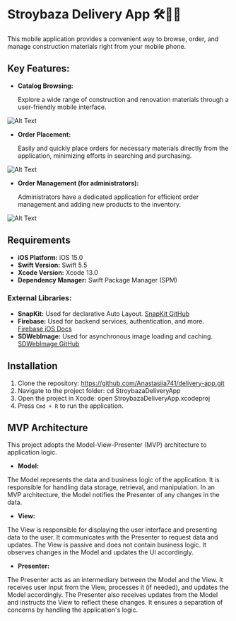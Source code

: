 # Stroybaza Delivery App 🛠️🏡📲
This mobile application provides a convenient way to browse, order, and manage construction materials right from your mobile phone.

## Key Features:
- **Catalog Browsing:**
  
  Explore a wide range of construction and renovation materials through a user-friendly mobile interface.
  
![Alt Text](https://media.giphy.com/media/uNvpZ73FIqDMu4xk6n/giphy.gif)

- **Order Placement:**
  
  Easily and quickly place orders for necessary materials directly from the application, minimizing efforts in searching and purchasing.

![Alt Text](https://media.giphy.com/media/DP6WRFmq1N5Y4LtuaS/giphy.gif)

- **Order Management (for administrators):**
  
  Administrators have a dedicated application for efficient order management and adding new products to the inventory.

![Alt Text](https://media.giphy.com/media/gMBMQOPGOd7ScfjnqJ/giphy.gif)

## Requirements
- **iOS Platform:** iOS 15.0 
- **Swift Version:** Swift 5.5
- **Xcode Version:** Xcode 13.0
- **Dependency Manager:** Swift Package Manager (SPM)

### External Libraries:

- **SnapKit:** Used for declarative Auto Layout. [SnapKit GitHub](https://github.com/SnapKit/SnapKit)
- **Firebase:** Used for backend services, authentication, and more. [Firebase iOS Docs](https://firebase.google.com/docs/ios)
- **SDWebImage:** Used for asynchronous image loading and caching. [SDWebImage GitHub](https://github.com/SDWebImage/SDWebImage)

## Installation

1. Clone the repository: https://github.com/Anastasiia741/delivery-app.git 
2. Navigate to the project folder: cd StroybazaDeliveryApp
3. Open the project in Xcode: open StroybazaDeliveryApp.xcodeproj
4. Press `Cmd + R` to run the application.

## MVP Architecture

This project adopts the Model-View-Presenter (MVP) architecture to application logic.

- **Model:**

The Model represents the data and business logic of the application. It is responsible for handling data storage, retrieval, and manipulation. In an MVP architecture, the Model notifies the Presenter of any changes in the data.
- **View:**

The View is responsible for displaying the user interface and presenting data to the user. It communicates with the Presenter to request data and updates. The View is passive and does not contain business logic. It observes changes in the Model and updates the UI accordingly.
- **Presenter:**

The Presenter acts as an intermediary between the Model and the View. It receives user input from the View, processes it (if needed), and updates the Model accordingly. The Presenter also receives updates from the Model and instructs the View to reflect these changes. It ensures a separation of concerns by handling the application's logic.




